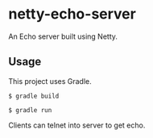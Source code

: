 # netty-echo-server

An Echo server built using Netty.

## Usage

This project uses Gradle.

```
$ gradle build

$ gradle run
```

Clients can telnet into server to get echo.
